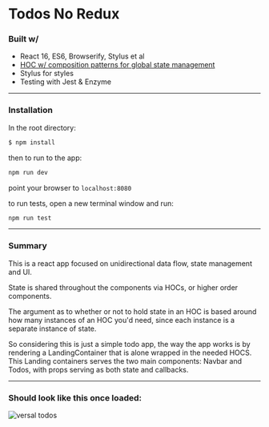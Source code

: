 
# Todos No Redux

### Built w/
- React 16, ES6, Browserify, Stylus et al
- [HOC w/ composition patterns for global state management](https://blog.kentcdodds.com/advanced-react-component-patterns-56af2b74bc5f)
- Stylus for styles
- Testing with Jest & Enzyme

---

### Installation

In the root directory:
```bash
$ npm install
```
then to run to the app:
```bash
npm run dev
```
point your browser to `localhost:8080` 

to run tests, open a new terminal window and run:
```bash
npm run test
```

---


### Summary

This is a react app focused on unidirectional data flow, state management and UI.

State is shared throughout the components via HOCs, or higher order components.

The argument as to whether or not to hold state in an HOC is based around how many instances of an HOC you'd need, since each instance is a separate instance of state.

So considering this is just a simple todo app, the way the app works is by rendering a LandingContainer that is alone wrapped in the needed HOCS. This Landing containers serves the two main components: Navbar and Todos, with props serving as both state and callbacks.


---

### Should look like this once loaded:

![versal todos](https://s3-us-west-1.amazonaws.com/sj-portfolio/versal.png)
